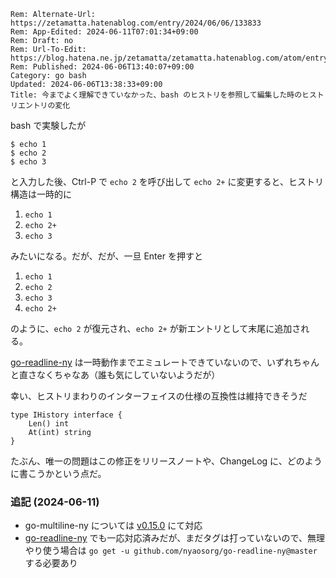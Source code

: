 ```header
Rem: Alternate-Url: https://zetamatta.hatenablog.com/entry/2024/06/06/133833
Rem: App-Edited: 2024-06-11T07:01:34+09:00
Rem: Draft: no
Rem: Url-To-Edit: https://blog.hatena.ne.jp/zetamatta/zetamatta.hatenablog.com/atom/entry/6801883189112213690
Rem: Published: 2024-06-06T13:40:07+09:00
Category: go bash
Updated: 2024-06-06T13:38:33+09:00
Title: 今までよく理解できていなかった、bash のヒストリを参照して編集した時のヒストリエントリの変化
```
bash で実験したが

```
$ echo 1
$ echo 2
$ echo 3
```

と入力した後、Ctrl-P で `echo 2` を呼び出して `echo 2+` に変更すると、ヒストリ構造は一時的に

1. `echo 1`
2. `echo 2+`
3. `echo 3`

みたいになる。だが、だが、一旦 Enter を押すと

1. `echo 1`
2. `echo 2`
3. `echo 3`
4. `echo 2+`

のように、`echo 2` が復元され、`echo 2+` が新エントリとして末尾に追加される。

[go-readline-ny](https://github.com/nyaosorg/go-readline-ny) は一時動作までエミュレートできていないので、いずれちゃんと直さなくちゃなあ（誰も気にしていないようだが）

幸い、ヒストリまわりのインターフェイスの仕様の互換性は維持できそうだ

```
type IHistory interface {
    Len() int
    At(int) string
}
```

たぶん、唯一の問題はこの修正をリリースノートや、ChangeLog に、どのように書こうかという点だ。

### 追記 (2024-06-11)

+ go-multiline-ny については [v0.15.0](https://github.com/hymkor/go-multiline-ny/releases/tag/v0.15.0) にて対応
+ [go-readline-ny](https://github.com/nyaosorg/go-readline-ny) でも一応対応済みだが、まだタグは打っていないので、無理やり使う場合は `go get -u github.com/nyaosorg/go-readline-ny@master` する必要あり
